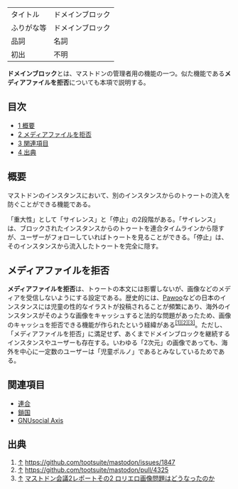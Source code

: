 <div>

|            |                  |
|------------|------------------|
| タイトル   | ドメインブロック |
| ふりがな等 | ドメインブロック |
| 品詞       | 名詞             |
| 初出       | 不明             |

  
**ドメインブロック**とは、マストドンの管理者用の機能の一つ。似た機能である**メディアファイルを拒否**についても本項で説明する。

<div>

<div lang="ja" dir="ltr">

## 目次

</div>

-   [1 概要](#.E6.A6.82.E8.A6.81)
-   [2 メディアファイルを拒否](#.E3.83.A1.E3.83.87.E3.82.A3.E3.82.A2.E3.83.95.E3.82.A1.E3.82.A4.E3.83.AB.E3.82.92.E6.8B.92.E5.90.A6)
-   [3 関連項目](#.E9.96.A2.E9.80.A3.E9.A0.85.E7.9B.AE)
-   [4 出典](#.E5.87.BA.E5.85.B8)

</div>

## 概要

マストドンのインスタンスにおいて、別のインスタンスからのトゥートの流入を防ぐことができる機能である。

「重大性」として「サイレンス」と「停止」の2段階がある。「サイレンス」は、ブロックされたインスタンスからのトゥートを連合タイムラインから隠すが、ユーザーがフォローしていればトゥートを見ることができる。「停止」は、そのインスタンスから流入したトゥートを完全に隠す。

## メディアファイルを拒否

**メディアファイルを拒否**は、トゥートの本文には影響しないが、画像などのメディアを受信しないようにする設定である。歴史的には、[Pawoo](/Pawoo "Pawoo")などの日本のインスタンスには児童の性的なイラストが投稿されることが頻繁にあり、海外のインスタンスがそのような画像をキャッシュすると法的な問題があったため、画像のキャッシュを拒否できる機能が作られたという経緯がある<sup>[\[1\]](#cite_note-1)[\[2\]](#cite_note-2)[\[3\]](#cite_note-3)</sup>。ただし、「メディアファイルを拒否」に満足せず、あくまでドメインブロックを継続するインスタンスやユーザーも存在する。いわゆる「2次元」の画像であっても、海外を中心に一定数のユーザーは「児童ポルノ」であるとみなしているためである。

## 関連項目

-   [連合](/%E9%80%A3%E5%90%88 "連合")
-   [鎖国](/%E9%8E%96%E5%9B%BD "鎖国")
-   [GNUsocial Axis](/GNUsocial_Axis "GNUsocial Axis")

## 出典

<div>

1.  [↑](#cite_ref-1) <a href="https://github.com/tootsuite/mastodon/issues/1847" rel="nofollow">https://github.com/tootsuite/mastodon/issues/1847</a>
2.  [↑](#cite_ref-2) <a href="https://github.com/tootsuite/mastodon/pull/4325" rel="nofollow">https://github.com/tootsuite/mastodon/pull/4325</a>
3.  [↑](#cite_ref-3) <a href="http://www.itmedia.co.jp/news/articles/1705/20/news036.html" rel="nofollow">マストドン会議2レポートその2 ロリエロ画像問題はどうなったのか</a>

</div>

</div>
